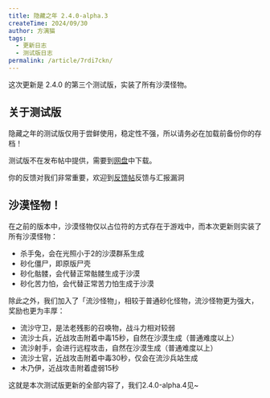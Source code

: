 ```yaml
---
title: 隐藏之年 2.4.0-alpha.3
createTime: 2024/09/30
author: 方漓猫
tags:
  - 更新日志
  - 测试版日志
permalink: /article/7rdi7ckn/
---
```

这次更新是 2.4.0 的第三个测试版，实装了所有沙漠怪物。

<!-- more -->

## 关于测试版
隐藏之年的测试版仅用于尝鲜使用，稳定性不强，所以请务必在加载前备份你的存档！

测试版不在发布帖中提供，需要到[网盘](https://pan.huang1111.cn/s/N6m8H1)中下载。

你的反馈对我们非常重要，欢迎到[反馈帖](https://klpbbs.com/thread-109005-2-1.html)反馈与汇报漏洞

## 沙漠怪物！
在之前的版本中，沙漠怪物仅以占位符的方式存在于游戏中，而本次更新则实装了所有沙漠怪物：

- 杀手兔，会在光照小于2的沙漠群系生成
- 砂化僵尸，即原版尸壳
- 砂化骷髅，会代替正常骷髅生成于沙漠
- 砂化苦力怕，会代替正常苦力怕生成于沙漠

除此之外，我们加入了「流沙怪物」，相较于普通砂化怪物，流沙怪物更为强大，奖励也更为丰厚：

- 流沙守卫，是法老残影的召唤物，战斗力相对较弱
- 流沙士兵，近战攻击附着中毒15秒，自然在沙漠生成（普通难度以上）
- 流沙射手，会进行远程攻击，自然在沙漠生成（普通难度以上）
- 流沙士官，近战攻击附着中毒30秒，仅会在流沙兵站生成
- 木乃伊，近战攻击附着虚弱15秒

这就是本次测试版更新的全部内容了，我们2.4.0-alpha.4见~